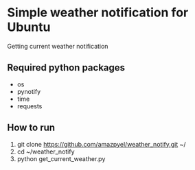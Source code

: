 Simple weather notification for Ubuntu
===========================

Getting current weather notification 

Required python packages
--------------
* os
* pynotify
* time
* requests

How to run
--------------
1. git clone https://github.com/amazpyel/weather_notify.git ~/
2. cd ~/weather_notify
3. python get_current_weather.py
